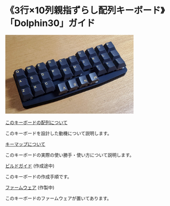 # 《3行×10列親指ずらし配列キーボード》「Dolphin30」ガイド

<img src="images/20250914_213536.jpg" width="80%" />

[このキーボードの配列について](layout.md)

このキーボードを設計した動機について説明します。

[キーマップについて](keymap.md)

このキーボードの実際の使い勝手・使い方について説明します。


[ビルドガイド](build.md) (作成途中)

このキーボードの作成手順です。

[ファームウェア](firmware.md) (作製中)

このキーボードのファームウェアが置いてあります。

